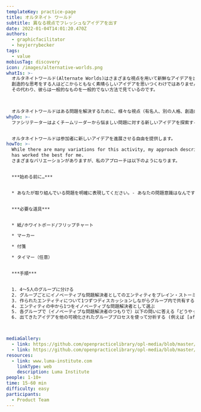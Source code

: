 ```yaml
---
templateKey: practice-page
title: オルタネイト ワールド
subtitle: 異なる視点でフレッシュなアイデアを出す
date: 2022-01-04T14:01:20.470Z
authors:
  - graphicfacilitator
  - heyjerrybecker
tags:
  - value
mobiusTag: discovery
icon: /images/alternative-worlds.png
whatIs: >-
  オルタネイトワールド(Alternate Worlds)はさまざまな視点を用いて新鮮なアイデアを出すアクティビティです。
  創造的な思考をする人はどこからともなく素晴らしいアイデアを思いつくわけではありません。
  その代わり、彼らは一般的なものを一般的でない方法で見ているのです。
  


  オルタネイトワールドはある問題を解決するために、様々な視点（有名人、別の人格、創造的組織など）を意図的に取り入れます。チームの精神的な障壁を壊し、個々人のコンテキストの中で問題を解決し、素晴らしいアイデアの新しい可能性を開きます。
whyDo: >-
  ファシリテーターはよくチームリーダーから悩ましい問題に対する新しいアイデアを探索する支援を依頼されます。参加者が自らの視点を取り除くことは難しく、（現実の、あるいは想像上の）制約にとらわれて新しいアイデアを思い浮かべることができません。


  オルタネイトワールドは参加者に新しいアイデアを進展させる自由を提供します。
howTo: >-
  While there are many variations for this activity, my approach described below
  has worked the best for me.
  さまざまなバリエーションがありますが、私のアプローチは以下のようになります。


  ***始める前に…***


  * あなたが取り組んでいる問題を明確に表現してください。- あなたの問題意識はなんですか？


  ***必要な道具***


  * 紙/ホワイトボード/フリップチャート

  * マーカー

  * 付箋

  * タイマー（任意）


  ***手順***


  1. 4〜5人のグループに分ける
  2. グループごとにイノベーティブな問題解決者としてのエンティティをブレイン・ストーミングで出す（1つのエンティティを1つの付箋に書く）
  3. 作られたエンティティについて1つずつディスカッションしながらグループ内で共有する
  4. エンティティの中から1つをイノベーティブな問題解決者として選ぶ
  5. 各グループで（イノベーティブな問題解決者のつもりで）以下の問いに答える「どうやってこの問題を解決しますか？」
  6. 出てきたアイデアを他の可視化されたグループプロセスを使って分析する (例えば [affinity mapping](https://openpracticelibrary.com/practice/affinity-mapping/) or [impact/effort prioritization](https://openpracticelibrary.com/practice/impact-effort-prioritization-matrix/))



mediaGallery:
  - link: https://github.com/openpracticelibrary/opl-media/blob/master/Alternative%20Worlds.png?raw=true
  - link: https://github.com/openpracticelibrary/opl-media/blob/master/Alternative%20Worlds%202.png?raw=true
resources:
  - link: www.luma-institute.com
    linkType: web
    description: Luma Institute
people: 1-10+
time: 15-60 min
difficulty: easy
participants:
  - Product Team
---
```

